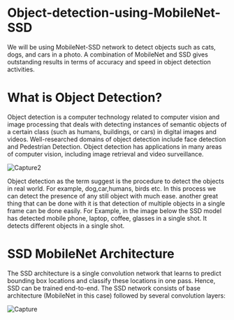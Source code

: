 # Object-detection-using-MobileNet-SSD
We will be using MobileNet-SSD network to detect objects such as cats, dogs, and cars in a photo. A combination of MobileNet and SSD gives outstanding results in terms of accuracy and speed in object detection activities.
# What is Object Detection?
Object detection is a computer technology related to computer vision and image processing that deals with detecting instances of semantic objects of a certain class (such as humans, buildings, or cars) in digital images and videos. Well-researched domains of object detection include face detection and Pedestrian Detection. Object detection has applications in many areas of computer vision, including image retrieval and video surveillance.

![Capture2](https://user-images.githubusercontent.com/66750711/181081547-2acfd892-b1f0-4200-9db2-361cd72f53ed.GIF)

Object detection as the term suggest is the procedure to detect the objects in real world. For example, dog,car,humans, birds etc. In this process we can detect the presence of any still object with much ease. another great thing that can be done with it is that detection of multiple objects in a single frame can be done easily. For Example, in the image below the SSD model has detected mobile phone, laptop, coffee, glasses in a single shot. It detects different objects in a single shot.

# SSD MobileNet Architecture
The SSD architecture is a single convolution network that learns to predict bounding box locations and classify these locations in one pass. Hence, SSD can be trained end-to-end. The SSD network consists of base architecture (MobileNet in this case) followed by several convolution layers:

![Capture](https://user-images.githubusercontent.com/66750711/181081563-c62951a5-891d-4299-91d1-d2a8f7242d2a.GIF)
